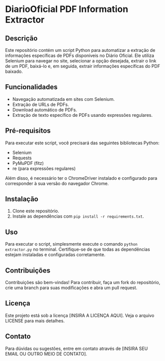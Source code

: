 # DiarioOficial PDF Information Extractor

## Descrição
Este repositório contém um script Python para automatizar a extração de informações específicas de PDFs disponíveis no Diário Oficial. Ele utiliza Selenium para navegar no site, selecionar a opção desejada, extrair o link de um PDF, baixá-lo e, em seguida, extrair informações específicas do PDF baixado.

## Funcionalidades
- Navegação automatizada em sites com Selenium.
- Extração de URLs de PDFs.
- Download automático de PDFs.
- Extração de texto específico de PDFs usando expressões regulares.

## Pré-requisitos
Para executar este script, você precisará das seguintes bibliotecas Python:
- Selenium
- Requests
- PyMuPDF (fitz)
- re (para expressões regulares)

Além disso, é necessário ter o ChromeDriver instalado e configurado para corresponder à sua versão do navegador Chrome.

## Instalação
1. Clone este repositório.
2. Instale as dependências com `pip install -r requirements.txt`.

## Uso
Para executar o script, simplesmente execute o comando `python extractor.py` no terminal. Certifique-se de que todas as dependências estejam instaladas e configuradas corretamente.

## Contribuições
Contribuições são bem-vindas! Para contribuir, faça um fork do repositório, crie uma branch para suas modificações e abra um pull request.

## Licença
Este projeto está sob a licença [INSIRA A LICENÇA AQUI]. Veja o arquivo LICENSE para mais detalhes.

## Contato
Para dúvidas ou sugestões, entre em contato através de [INSIRA SEU EMAIL OU OUTRO MEIO DE CONTATO].

